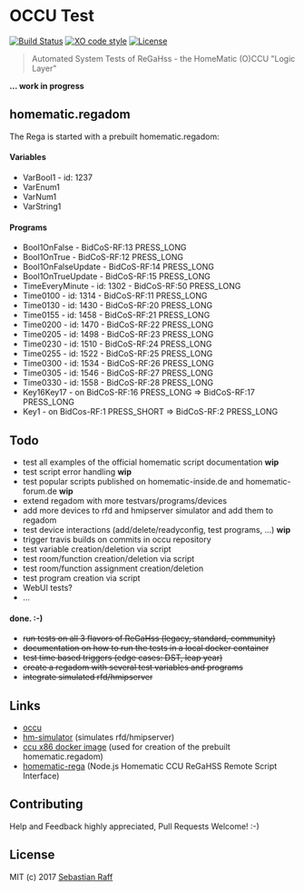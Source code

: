 # OCCU Test

[![Build Status](https://travis-ci.org/hobbyquaker/occu-test.svg?branch=master)](https://travis-ci.org/hobbyquaker/occu-test)
[![XO code style](https://img.shields.io/badge/code_style-XO-5ed9c7.svg)](https://github.com/sindresorhus/xo)
[![License][mit-badge]][mit-url]

> Automated System Tests of ReGaHss - the HomeMatic (O)CCU "Logic Layer"

**... work in progress**


## homematic.regadom

The Rega is started with a prebuilt homematic.regadom:

#### Variables

* VarBool1 - id: 1237
* VarEnum1
* VarNum1
* VarString1

#### Programs

* Bool1OnFalse - BidCoS-RF:13 PRESS_LONG
* Bool1OnTrue - BidCoS-RF:12 PRESS_LONG
* Bool1OnFalseUpdate - BidCoS-RF:14 PRESS_LONG
* Bool1OnTrueUpdate - BidCoS-RF:15 PRESS_LONG
* TimeEveryMinute - id: 1302 - BidCoS-RF:50 PRESS_LONG
* Time0100 - id: 1314 - BidCoS-RF:11 PRESS_LONG
* Time0130 - id: 1430 - BidCoS-RF:20 PRESS_LONG
* Time0155 - id: 1458 - BidCoS-RF:21 PRESS_LONG
* Time0200 - id: 1470 - BidCoS-RF:22 PRESS_LONG
* Time0205 - id: 1498 - BidCoS-RF:23 PRESS_LONG
* Time0230 - id: 1510 - BidCoS-RF:24 PRESS_LONG
* Time0255 - id: 1522 - BidCoS-RF:25 PRESS_LONG
* Time0300 - id: 1534 - BidCoS-RF:26 PRESS_LONG
* Time0305 - id: 1546 - BidCoS-RF:27 PRESS_LONG
* Time0330 - id: 1558 - BidCoS-RF:28 PRESS_LONG
* Key16Key17 - on BidCoS-RF:16 PRESS_LONG => BidCoS-RF:17 PRESS_LONG
* Key1 - on BidCos-RF:1 PRESS_SHORT => BidCoS-RF:2 PRESS_LONG


## Todo

* test all examples of the official homematic script documentation **wip**
* test script error handling **wip**
* test popular scripts published on homematic-inside.de and homematic-forum.de **wip**
* extend regadom with more testvars/programs/devices
* add more devices to rfd and hmipserver simulator and add them to regadom
* test device interactions (add/delete/readyconfig, test programs, ...) **wip**
* trigger travis builds on commits in occu repository
* test variable creation/deletion via script
* test room/function creation/deletion via script
* test room/function assignment creation/deletion
* test program creation via script
* WebUI tests?
* ...

#### done. :-)

* ~~run tests on all 3 flavors of ReGaHss (legacy, standard, community)~~
* ~~documentation on how to run the tests in a local docker container~~
* ~~test time based triggers (edge cases: DST, leap year)~~
* ~~create a regadom with several test variables and programs~~ 
* ~~integrate simulated rfd/hmipserver~~


## Links

* [occu](https://github.com/eq-3/occu)
* [hm-simulator](https://github.com/hobbyquaker/hm-simulator) (simulates rfd/hmipserver)
* [ccu x86 docker image](https://hub.docker.com/r/litti/ccu2/) (used for creation of the prebuilt homematic.regadom)
* [homematic-rega](https://github.com/hobbyquaker/homematic-rega) (Node.js Homematic CCU ReGaHSS Remote Script Interface)


## Contributing

Help and Feedback highly appreciated, Pull Requests Welcome! :-)


## License

MIT (c) 2017 [Sebastian Raff](https://github.com/hobbyquaker)


[mit-badge]: https://img.shields.io/badge/License-MIT-blue.svg?style=flat
[mit-url]: LICENSE
